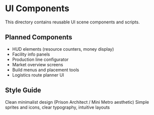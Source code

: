 # UI Components

This directory contains reusable UI scene components and scripts.

## Planned Components

- HUD elements (resource counters, money display)
- Facility info panels
- Production line configurator
- Market overview screens
- Build menus and placement tools
- Logistics route planner UI

## Style Guide

Clean minimalist design (Prison Architect / Mini Metro aesthetic)
Simple sprites and icons, clear typography, intuitive layouts
